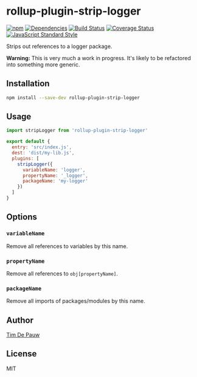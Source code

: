 # rollup-plugin-strip-logger

[![npm](https://img.shields.io/npm/v/rollup-plugin-strip-logger.svg)](https://www.npmjs.com/package/rollup-plugin-strip-logger) [![Dependencies](https://img.shields.io/david/timdp/rollup-plugin-strip-logger.svg)](https://david-dm.org/timdp/rollup-plugin-strip-logger) [![Build Status](https://img.shields.io/travis/timdp/rollup-plugin-strip-logger/master.svg)](https://travis-ci.org/timdp/rollup-plugin-strip-logger) [![Coverage Status](https://img.shields.io/coveralls/timdp/rollup-plugin-strip-logger/master.svg)](https://coveralls.io/r/timdp/rollup-plugin-strip-logger) [![JavaScript Standard Style](https://img.shields.io/badge/code%20style-standard-brightgreen.svg)](http://standardjs.com/)

Strips out references to a logger package.

**Warning:** This is very much a work in progress. It's likely to be refactored
into something more generic.

## Installation

```bash
npm install --save-dev rollup-plugin-strip-logger
```

## Usage

```js
import stripLogger from 'rollup-plugin-strip-logger'

export default {
  entry: 'src/index.js',
  dest: 'dist/my-lib.js',
  plugins: [
    stripLogger({
      variableName: 'logger',
      propertyName: '_logger',
      packageName: 'my-logger'
    })
  ]
}
```

## Options

### `variableName`

Remove all references to variables by this name.

### `propertyName`

Remove all references to `obj[propertyName]`.

### `packageName`

Remove all imports of packages/modules by this name.

## Author

[Tim De Pauw](https://tmdpw.eu/)

## License

MIT
